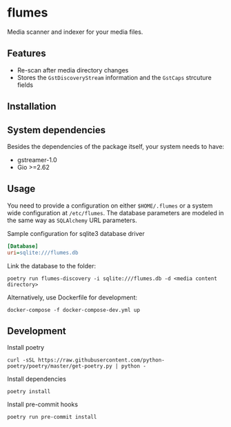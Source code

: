 # flumes
Media scanner and indexer for your media files.

## Features
* Re-scan after media directory changes
* Stores the `GstDiscoveryStream` information and the `GstCaps` strcuture fields

## Installation

## System dependencies
Besides the dependencies of the package itself, your system needs to have:
* gstreamer-1.0
* Gio >=2.62

## Usage
You need to provide a configuration on either `$HOME/.flumes` or a system wide configuration at `/etc/flumes`. The database parameters are modeled in the same way as `SQLAlchemy` URL parameters.

Sample configuration for sqlite3 database driver
```ini
[Database]
uri=sqlite:///flumes.db
```

Link the database to the folder:
```
poetry run flumes-discovery -i sqlite:///flumes.db -d <media content directory>  
```

Alternatively, use Dockerfile for development:
```
docker-compose -f docker-compose-dev.yml up
```

## Development
Install poetry
```
curl -sSL https://raw.githubusercontent.com/python-poetry/poetry/master/get-poetry.py | python -
```
Install dependencies
```
poetry install
```
Install pre-commit hooks
```
poetry run pre-commit install
```
